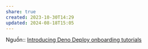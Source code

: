 ```yaml
---
share: true
created: 2023-10-30T14:29
updated: 2024-08-18T15:05
---
```

Nguồn:: [Introducing Deno Deploy onboarding tutorials](https://deno.com/blog/deploy-onboarding-tutorials)